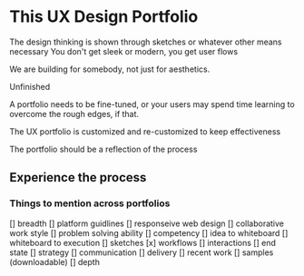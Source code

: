# This UX Design Portfolio

The design thinking is shown through sketches or whatever other means necessary You don't get sleek or modern, you get user flows

We are building for somebody, not just for aesthetics.

Unfinished

A portfolio needs to be fine-tuned, or your users may spend time learning to overcome the rough edges, if that.

The UX portfolio is customized and re-customized to keep effectiveness

The portfolio should be a reflection of the process

## Experience the process
### Things to mention across portfolios
[] breadth
[] platform guidlines
[] responseive web design
[] collaborative work style
[] problem solving ability
[] competency
[] idea to whiteboard
[] whiteboard to execution
[] sketches
[x] workflows
[] interactions
[] end state
[] strategy
[] communication
[] delivery
[] recent work
[] samples (downloadable)
[] depth